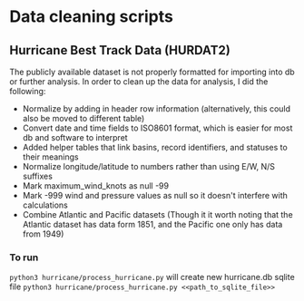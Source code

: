 # Data cleaning scripts

## Hurricane Best Track Data (HURDAT2)

The publicly available dataset is not properly formatted for importing into db or further analysis. In order to clean up the data for analysis, I did the following:

- Normalize by adding in header row information (alternatively, this could also be moved to different table)
- Convert date and time fields to ISO8601 format, which is easier for most db and software to interpret
- Added helper tables that link basins, record identifiers, and statuses to their meanings
- Normalize longitude/latitude to numbers rather than using E/W, N/S suffixes
- Mark maximum_wind_knots as null -99
- Mark -999 wind and pressure values as null so it doesn't interfere with calculations
- Combine Atlantic and Pacific datasets (Though it it worth noting that the Atlantic dataset has data form 1851, and the Pacific one only has data from 1949)

### To run

`python3 hurricane/process_hurricane.py` will create new hurricane.db sqlite file
`python3 hurricane/process_hurricane.py <<path_to_sqlite_file>>`